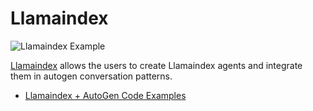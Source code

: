 # Llamaindex

![Llamaindex Example](img/ecosystem-llamaindex.png)

[Llamaindex](https://www.llamaindex.ai/) allows the users to create Llamaindex agents and integrate them in autogen conversation patterns.

- [Llamaindex + AutoGen Code Examples](https://github.com/superdapp/superdappstudio/blob/0.2/notebook/agentchat_group_chat_with_llamaindex_agents.ipynb)

